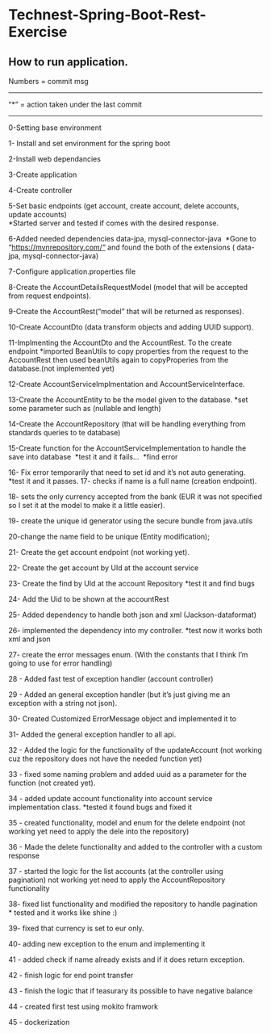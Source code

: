 # Technest-Spring-Boot-Rest-Exercise

## How to run application.



Numbers = commit msg 

-----

“*” = action taken under the last commit

-----

0-Setting base environment

1- Install and set environment for the spring boot

2-Install web dependancies

3-Create application

4-Create controller

5-Set basic endpoints (get account, create account, delete accounts, update accounts) 	
*Started server and tested if comes with the desired response.

6-Added needed dependencies data-jpa, mysql-connector-java 	
*Gone to “https://mvnrepository.com/“ and found the both of the extensions ( data-jpa, mysql-connector-java)

7-Configure application.properties file

8-Create the AccountDetailsRequestModel (model that will be accepted from request endpoints).

9-Create the AccountRest(“model” that will be returned as responses).

10-Create AccountDto (data transform objects and adding UUID support).

11-Implmenting the AccountDto and the AccountRest. To the create endpoint
 	*imported BeanUtils to copy properties from the request to the AccountRest
  	then used beanUtils again to copyProperies from the database.(not implemented yet)

12-Create AccountServiceImplmentation and AccountServiceInterface.

13-Create the AccountEntity to be the model given to the database.
	*set some parameter such as (nullable and length)
	
14-Create the AccountRepository (that will be handling everything from standards queries to te database)

15-Create function for the AccountServiceImplementation to handle the save into database 	*test it and it fails… 		*find error

16- Fix error temporarily that need to set id and it’s not auto generating.
	*test it and it passes. 17- checks if name is a full name (creation endpoint).

18- sets the only currency accepted from the bank (EUR it was not specified so I set it at the model to make it a little easier).

19- create the unique id generator using the secure bundle from java.utils

20-change the name field to be unique (Entity modification);

21- Create the get account endpoint (not working yet).

22- Create the get account by UId at the account service

23- Create the find by UId at the account Repository
 	*test it and find bugs
	
24- Add the Uid to be shown at the accountRest

25- Added dependency to handle both json and xml (Jackson-dataformat)

26- implemented the dependency into my controller.
        *test now it works both xml and json
	
27- create the error messages enum. (With the constants that I think I’m going to use for error handling)

28 - Added fast test of exception handler (account controller)

29 - Added an general exception handler (but it’s just giving me an exception with a string not json).

30- Created Customized ErrorMessage object and implemented it to 

31- Added the general exception handler to all api.

32 - Added the logic for the functionality of the updateAccount (not working cuz the repository does not have the needed function yet)

33 - fixed some naming problem and added uuid as a parameter for the function (not created yet).

34 - added update account functionality into account service implementation class.
	*tested it found bugs and fixed it
	
35 - created functionality, model and enum for the delete endpoint (not working yet need to apply the dele into the repository)

36 - Made the delete functionality and added to the  controller with a custom response

37 - started the logic for the list accounts (at the controller using pagination) not working yet need to apply the AccountRepository functionality

38- fixed list functionality and modified the repository to handle pagination
    * tested and it works like shine :)
    
39-  fixed that currency is set to eur only.

40-  adding new exception to the enum and implementing it

41 - added check if name already exists and if it does return exception.

42 - finish logic for end point transfer

43 - finish the logic that if teasurary its possible to have negative balance

44 -  created first test using mokito framwork

45 - dockerization

